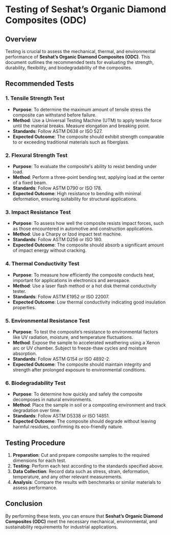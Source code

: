 # Testing of Seshat’s Organic Diamond Composites (ODC)

## Overview
Testing is crucial to assess the mechanical, thermal, and environmental performance of **Seshat’s Organic Diamond Composites (ODC)**. This document outlines the recommended tests for evaluating the strength, durability, flexibility, and biodegradability of the composites.

## Recommended Tests

### 1. **Tensile Strength Test**
   - **Purpose**: To determine the maximum amount of tensile stress the composite can withstand before failure.
   - **Method**: Use a Universal Testing Machine (UTM) to apply tensile force until the material breaks. Measure elongation and breaking point.
   - **Standards**: Follow ASTM D638 or ISO 527.
   - **Expected Outcome**: The composite should exhibit strength comparable to or exceeding traditional materials such as fiberglass.

### 2. **Flexural Strength Test**
   - **Purpose**: To evaluate the composite's ability to resist bending under load.
   - **Method**: Perform a three-point bending test, applying load at the center of a fixed beam.
   - **Standards**: Follow ASTM D790 or ISO 178.
   - **Expected Outcome**: High resistance to bending with minimal deformation, ensuring suitability for structural applications.

### 3. **Impact Resistance Test**
   - **Purpose**: To assess how well the composite resists impact forces, such as those encountered in automotive and construction applications.
   - **Method**: Use a Charpy or Izod impact test machine.
   - **Standards**: Follow ASTM D256 or ISO 180.
   - **Expected Outcome**: The composite should absorb a significant amount of impact energy without cracking.

### 4. **Thermal Conductivity Test**
   - **Purpose**: To measure how efficiently the composite conducts heat, important for applications in electronics and aerospace.
   - **Method**: Use a laser flash method or a hot disk thermal conductivity tester.
   - **Standards**: Follow ASTM E1952 or ISO 22007.
   - **Expected Outcome**: Low thermal conductivity indicating good insulation properties.

### 5. **Environmental Resistance Test**
   - **Purpose**: To test the composite’s resistance to environmental factors like UV radiation, moisture, and temperature fluctuations.
   - **Method**: Expose the sample to accelerated weathering using a Xenon arc or UV chamber. Subject to freeze-thaw cycles and moisture absorption.
   - **Standards**: Follow ASTM G154 or ISO 4892-2.
   - **Expected Outcome**: The composite should maintain integrity and strength after prolonged exposure to environmental conditions.

### 6. **Biodegradability Test**
   - **Purpose**: To determine how quickly and safely the composite decomposes in natural environments.
   - **Method**: Place the sample in soil or a composting environment and track degradation over time.
   - **Standards**: Follow ASTM D5338 or ISO 14851.
   - **Expected Outcome**: The composite should degrade without leaving harmful residues, confirming its eco-friendly nature.

## Testing Procedure

1. **Preparation**: Cut and prepare composite samples to the required dimensions for each test.
2. **Testing**: Perform each test according to the standards specified above.
3. **Data Collection**: Record data such as stress, strain, deformation, temperature, and any other relevant measurements.
4. **Analysis**: Compare the results with benchmarks or similar materials to assess performance.

## Conclusion
By performing these tests, you can ensure that **Seshat’s Organic Diamond Composites (ODC)** meet the necessary mechanical, environmental, and sustainability requirements for industrial applications.
